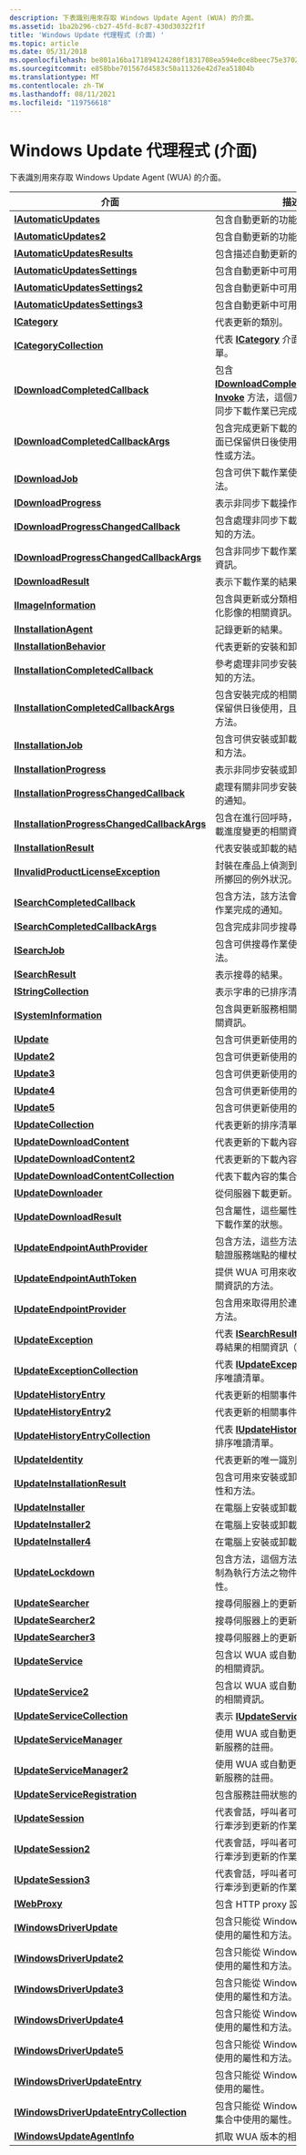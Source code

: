 ```yaml
---
description: 下表識別用來存取 Windows Update Agent (WUA) 的介面。
ms.assetid: 1ba2b296-cb27-45fd-8c87-430d30322f1f
title: 'Windows Update 代理程式 (介面) '
ms.topic: article
ms.date: 05/31/2018
ms.openlocfilehash: be801a16ba171894124280f1831708ea594e0ce8beec75e3702ddb1e52344446
ms.sourcegitcommit: e858bbe701567d4583c50a11326e42d7ea51804b
ms.translationtype: MT
ms.contentlocale: zh-TW
ms.lasthandoff: 08/11/2021
ms.locfileid: "119756618"
---
```

# <a name="interfaces-windows-update-agent"></a>Windows Update 代理程式 (介面) 

下表識別用來存取 Windows Update Agent (WUA) 的介面。



| 介面                                                                                    | 描述                                                                                                                                                                                           |
|----------------------------------------------------------------------------------------------|-------------------------------------------------------------------------------------------------------------------------------------------------------------------------------------------------------|
| [**IAutomaticUpdates**](/windows/desktop/api/Wuapi/nn-wuapi-iautomaticupdates)                                               | 包含自動更新的功能。                                                                                                                                                      |
| [**IAutomaticUpdates2**](/windows/desktop/api/Wuapi/nn-wuapi-iautomaticupdates2)                                             | 包含自動更新的功能。                                                                                                                                                      |
| [**IAutomaticUpdatesResults**](/windows/desktop/api/Wuapi/nn-wuapi-iautomaticupdatesresults)                                 | 包含描述自動更新的唯讀屬性。                                                                                                                                    |
| [**IAutomaticUpdatesSettings**](/windows/desktop/api/Wuapi/nn-wuapi-iautomaticupdatessettings)                               | 包含自動更新中可用的設定。                                                                                                                                        |
| [**IAutomaticUpdatesSettings2**](/windows/desktop/api/Wuapi/nn-wuapi-iautomaticupdatessettings2)                             | 包含自動更新中可用的設定。                                                                                                                                        |
| [**IAutomaticUpdatesSettings3**](/windows/desktop/api/Wuapi/nn-wuapi-iautomaticupdatessettings3)                             | 包含自動更新中可用的設定。                                                                                                                                        |
| [**ICategory**](/windows/desktop/api/Wuapi/nn-wuapi-icategory)                                                               | 代表更新的類別。                                                                                                                                                                |
| [**ICategoryCollection**](/windows/desktop/api/Wuapi/nn-wuapi-icategorycollection)                                           | 代表 [**ICategory**](/windows/desktop/api/Wuapi/nn-wuapi-icategory) 介面的已排序唯讀清單。                                                                                                                    |
| [**IDownloadCompletedCallback**](/windows/desktop/api/Wuapi/nn-wuapi-idownloadcompletedcallback)                             | 包含 [**IDownloadCompletedCallback：： Invoke**](/windows/desktop/api/Wuapi/nf-wuapi-idownloadcompletedcallback-invoke) 方法，這個方法會處理指出非同步下載作業已完成的通知。 |
| [**IDownloadCompletedCallbackArgs**](/windows/win32/api/wuapi/nn-wuapi-isearchcompletedcallbackargs)                       | 包含完成更新下載的相關資訊。 此介面已保留供日後使用，且沒有任何屬性或方法。                                                          |
| [**IDownloadJob**](/windows/desktop/api/Wuapi/nn-wuapi-idownloadjob)                                                         | 包含可供下載作業使用的屬性和方法。                                                                                                                       |
| [**IDownloadProgress**](/windows/desktop/api/Wuapi/nn-wuapi-idownloadprogress)                                               | 表示非同步下載操作的進度。                                                                                                                                        |
| [**IDownloadProgressChangedCallback**](/windows/desktop/api/Wuapi/nn-wuapi-idownloadprogresschangedcallback)                 | 包含處理非同步下載作業進度相關通知的方法。                                                                                           |
| [**IDownloadProgressChangedCallbackArgs**](/windows/desktop/api/Wuapi/nn-wuapi-idownloadprogresschangedcallbackargs)         | 包含非同步下載作業進度變更的相關資訊。                                                                                                              |
| [**IDownloadResult**](/windows/desktop/api/Wuapi/nn-wuapi-idownloadresult)                                                   | 表示下載作業的結果。                                                                                                                                                        |
| [**IImageInformation**](/windows/desktop/api/Wuapi/nn-wuapi-iimageinformation)                                               | 包含與更新或分類相關聯之當地語系化影像的相關資訊。                                                                                                         |
| [**IInstallationAgent**](/windows/desktop/api/Wuapi/nn-wuapi-iinstallationagent)                                             | 記錄更新的結果。                                                                                                                                                                     |
| [**IInstallationBehavior**](/windows/desktop/api/Wuapi/nn-wuapi-iinstallationbehavior)                                       | 代表更新的安裝和卸載選項。                                                                                                                                  |
| [**IInstallationCompletedCallback**](/windows/desktop/api/Wuapi/nn-wuapi-iinstallationcompletedcallback)                     | 參考處理非同步安裝或卸載完成之通知的方法。                                                                           |
| [**IInstallationCompletedCallbackArgs**](/windows/win32/api/wuapi/nn-wuapi-iinstallationcompletedcallbackargs)             | 包含安裝完成的相關資訊。 此介面已保留供日後使用，且沒有任何屬性或方法。                                                             |
| [**IInstallationJob**](/windows/desktop/api/Wuapi/nn-wuapi-iinstallationjob)                                                 | 包含可供安裝或卸載作業使用的屬性和方法。                                                                                                    |
| [**IInstallationProgress**](/windows/desktop/api/Wuapi/nn-wuapi-iinstallationprogress)                                       | 表示非同步安裝或卸載的進度。                                                                                                                            |
| [**IInstallationProgressChangedCallback**](/windows/desktop/api/Wuapi/nn-wuapi-iinstallationprogresschangedcallback)         | 處理有關非同步安裝或卸載的進展中的通知。                                                                                               |
| [**IInstallationProgressChangedCallbackArgs**](/windows/desktop/api/Wuapi/nn-wuapi-iinstallationprogresschangedcallbackargs) | 包含在進行回呼時，非同步安裝或卸載進度變更的相關資訊。                                                                   |
| [**IInstallationResult**](/windows/desktop/api/Wuapi/nn-wuapi-iinstallationresult)                                           | 代表安裝或卸載的結果。                                                                                                                                           |
| [**IInvalidProductLicenseException**](/windows/desktop/api/Wuapi/nn-wuapi-iinvalidproductlicenseexception)                   | 封裝在產品上偵測到不正確授權時，所擲回的例外狀況。                                                                                                           |
| [**ISearchCompletedCallback**](/windows/desktop/api/Wuapi/nn-wuapi-isearchcompletedcallback)                                 | 包含方法，該方法會處理非同步搜尋作業完成的通知。                                                                                           |
| [**ISearchCompletedCallbackArgs**](/windows/win32/api/wuapi/nn-wuapi-isearchcompletedcallbackargs)                         | 包含完成非同步搜尋的相關資訊。                                                                                                                                  |
| [**ISearchJob**](/windows/desktop/api/Wuapi/nn-wuapi-isearchjob)                                                             | 包含可供搜尋作業使用的屬性和方法。                                                                                                                         |
| [**ISearchResult**](/windows/desktop/api/Wuapi/nn-wuapi-isearchresult)                                                       | 表示搜尋的結果。                                                                                                                                                                    |
| [**IStringCollection**](/windows/desktop/api/Wuapi/nn-wuapi-istringcollection)                                               | 表示字串的已排序清單。                                                                                                                                                                |
| [**ISystemInformation**](/windows/desktop/api/Wuapi/nn-wuapi-isysteminformation)                                             | 包含與更新服務相關之指定電腦的相關資訊。                                                                                                               |
| [**IUpdate**](/windows/desktop/api/Wuapi/nn-wuapi-iupdate)                                                                   | 包含可供更新使用的屬性和方法。                                                                                                                                  |
| [**IUpdate2**](/windows/desktop/api/Wuapi/nn-wuapi-iupdate2)                                                                 | 包含可供更新使用的屬性和方法。                                                                                                                                  |
| [**IUpdate3**](/windows/desktop/api/Wuapi/nn-wuapi-iupdate3)                                                                 | 包含可供更新使用的屬性和方法。                                                                                                                                  |
| [**IUpdate4**](/windows/desktop/api/Wuapi/nn-wuapi-iupdate4)                                                                 | 包含可供更新使用的屬性和方法。                                                                                                                                  |
| [**IUpdate5**](/windows/desktop/api/Wuapi/nn-wuapi-iupdate5)                                                                 | 包含可供更新使用的屬性和方法。                                                                                                                                  |
| [**IUpdateCollection**](/windows/desktop/api/Wuapi/nn-wuapi-iupdatecollection)                                               | 代表更新的排序清單。                                                                                                                                                                |
| [**IUpdateDownloadContent**](/windows/desktop/api/Wuapi/nn-wuapi-iupdatedownloadcontent)                                     | 代表更新的下載內容。                                                                                                                                                         |
| [**IUpdateDownloadContent2**](/windows/desktop/api/Wuapi/nn-wuapi-iupdatedownloadcontent2)                                   | 代表更新的下載內容。                                                                                                                                                         |
| [**IUpdateDownloadContentCollection**](/windows/desktop/api/Wuapi/nn-wuapi-iupdatedownloadcontent)                           | 代表下載內容的集合。                                                                                                                                                         |
| [**IUpdateDownloader**](/windows/desktop/api/Wuapi/nn-wuapi-iupdatedownloader)                                               | 從伺服器下載更新。                                                                                                                                                                      |
| [**IUpdateDownloadResult**](/windows/desktop/api/Wuapi/nn-wuapi-iupdatedownloadresult)                                       | 包含屬性，這些屬性工作表示更新之下載作業的狀態。                                                                                                               |
| [**IUpdateEndpointAuthProvider**](iupdateendpointauthprovider.md)                           | 包含方法，這些方法可用來協調用來驗證服務端點的權杖類型。                                                                                      |
| [**IUpdateEndpointAuthToken**](iupdateendpointauthtoken.md)                                 | 提供 WUA 可用來收集端點 token 相關資訊的方法。                                                                                                                        |
| [**IUpdateEndpointProvider**](iupdateendpointprovider.md)                                   | 包含用來取得用於連接服務之端點的方法。                                                                                                                     |
| [**IUpdateException**](/windows/desktop/api/Wuapi/nn-wuapi-iupdateexception)                                                 | 代表 [**ISearchResult**](/windows/desktop/api/Wuapi/nn-wuapi-isearchresult) 物件中傳回之搜尋結果的相關資訊（不完整）。                                                               |
| [**IUpdateExceptionCollection**](/windows/desktop/api/Wuapi/nn-wuapi-iupdateexceptioncollection)                             | 代表 [**IUpdateException**](/windows/desktop/api/Wuapi/nn-wuapi-iupdateexception) 介面的已排序唯讀清單。                                                                                                      |
| [**IUpdateHistoryEntry**](/windows/desktop/api/Wuapi/nn-wuapi-iupdatehistoryentry)                                           | 代表更新的相關事件。                                                                                                                                                                  |
| [**IUpdateHistoryEntry2**](/windows/desktop/api/Wuapi/nn-wuapi-iupdatehistoryentry2)                                         | 代表更新的相關事件。                                                                                                                                                                  |
| [**IUpdateHistoryEntryCollection**](/windows/desktop/api/Wuapi/nn-wuapi-iupdatehistoryentrycollection)                       | 代表 [**IUpdateHistoryEntry**](/windows/desktop/api/Wuapi/nn-wuapi-iupdatehistoryentry) 介面的已排序唯讀清單。                                                                                                |
| [**IUpdateIdentity**](/windows/desktop/api/Wuapi/nn-wuapi-iupdateidentity)                                                   | 代表更新的唯一識別碼。                                                                                                                                                        |
| [**IUpdateInstallationResult**](/windows/desktop/api/Wuapi/nn-wuapi-iupdateinstallationresult)                               | 包含可用來安裝或卸載更新狀態的屬性和方法。                                                                               |
| [**IUpdateInstaller**](/windows/desktop/api/Wuapi/nn-wuapi-iupdateinstaller)                                                 | 在電腦上安裝或卸載更新。                                                                                                                                               |
| [**IUpdateInstaller2**](/windows/desktop/api/Wuapi/nn-wuapi-iupdateinstaller2)                                               | 在電腦上安裝或卸載更新。                                                                                                                                               |
| [**IUpdateInstaller4**](https://msdn.microsoft.com/library/Mt829695(v=VS.85).aspx)                                               | 在電腦上安裝或卸載更新。                                                                                                                                               |
| [**IUpdateLockdown**](/windows/desktop/api/Wuapi/nn-wuapi-iupdatelockdown)                                                   | 包含方法，這個方法會將存取許可權制為執行方法之物件的某些方法和屬性。                                                                                      |
| [**IUpdateSearcher**](/windows/desktop/api/Wuapi/nn-wuapi-iupdatesearcher)                                                   | 搜尋伺服器上的更新。                                                                                                                                                                     |
| [**IUpdateSearcher2**](/windows/desktop/api/Wuapi/nn-wuapi-iupdatesearcher2)                                                 | 搜尋伺服器上的更新。                                                                                                                                                                     |
| [**IUpdateSearcher3**](/windows/desktop/api/Wuapi/nn-wuapi-iupdatesearcher3)                                                 | 搜尋伺服器上的更新。                                                                                                                                                                     |
| [**IUpdateService**](/windows/desktop/api/Wuapi/nn-wuapi-iupdateservice)                                                     | 包含以 WUA 或自動更新註冊之服務的相關資訊。                                                                                                                |
| [**IUpdateService2**](/windows/desktop/api/Wuapi/nn-wuapi-iupdateservice2)                                                   | 包含以 WUA 或自動更新註冊之服務的相關資訊。                                                                                                                |
| [**IUpdateServiceCollection**](/windows/desktop/api/Wuapi/nn-wuapi-iupdateservicecollection)                                 | 表示 [**IUpdateService**](/windows/desktop/api/Wuapi/nn-wuapi-iupdateservice) 介面的清單。                                                                                                                             |
| [**IUpdateServiceManager**](/windows/desktop/api/Wuapi/nn-wuapi-iupdateservicemanager)                                       | 使用 WUA 或自動更新新增或移除更新服務的註冊。                                                                                                                 |
| [**IUpdateServiceManager2**](/windows/desktop/api/Wuapi/nn-wuapi-iupdateservicemanager2)                                     | 使用 WUA 或自動更新新增或移除更新服務的註冊。                                                                                                                 |
| [**IUpdateServiceRegistration**](/windows/desktop/api/Wuapi/nn-wuapi-iupdateserviceregistration)                             | 包含服務註冊狀態的相關資訊。                                                                                                                                              |
| [**IUpdateSession**](/windows/desktop/api/Wuapi/nn-wuapi-iupdatesession)                                                     | 代表會話，呼叫者可以在此會話中執行牽涉到更新的作業。                                                                                                                 |
| [**IUpdateSession2**](/windows/desktop/api/Wuapi/nn-wuapi-iupdatesession2)                                                   | 代表會話，呼叫者可以在此會話中執行牽涉到更新的作業。                                                                                                                 |
| [**IUpdateSession3**](/windows/desktop/api/Wuapi/nn-wuapi-iupdatesession3)                                                   | 代表會話，呼叫者可以在此會話中執行牽涉到更新的作業。                                                                                                                 |
| [**IWebProxy**](/windows/desktop/api/Wuapi/nn-wuapi-iwebproxy)                                                               | 包含 HTTP proxy 設定。                                                                                                                                                                         |
| [**IWindowsDriverUpdate**](/windows/desktop/api/Wuapi/nn-wuapi-iwindowsdriverupdate)                                         | 包含只能從 Windows 驅動程式更新使用的屬性和方法。                                                                                                             |
| [**IWindowsDriverUpdate2**](/windows/desktop/api/Wuapi/nn-wuapi-iwindowsdriverupdate2)                                       | 包含只能從 Windows 驅動程式更新使用的屬性和方法。                                                                                                             |
| [**IWindowsDriverUpdate3**](/windows/desktop/api/Wuapi/nn-wuapi-iwindowsdriverupdate3)                                       | 包含只能從 Windows 驅動程式更新使用的屬性和方法。                                                                                                             |
| [**IWindowsDriverUpdate4**](/windows/desktop/api/Wuapi/nn-wuapi-iwindowsdriverupdate4)                                       | 包含只能從 Windows 驅動程式更新使用的屬性和方法。                                                                                                             |
| [**IWindowsDriverUpdate5**](/windows/desktop/api/Wuapi/nn-wuapi-iwindowsdriverupdate5)                                       | 包含只能從 Windows 驅動程式更新使用的屬性和方法。                                                                                                             |
| [**IWindowsDriverUpdateEntry**](/windows/desktop/api/Wuapi/nn-wuapi-iwindowsdriverupdateentry)                               | 包含只能從 Windows 驅動程式更新使用的屬性。                                                                                                                         |
| [**IWindowsDriverUpdateEntryCollection**](/windows/desktop/api/Wuapi/nn-wuapi-iwindowsdriverupdateentrycollection)           | 包含只能從 Windows 驅動程式更新集合中使用的屬性。                                                                                                          |
| [**IWindowsUpdateAgentInfo**](/windows/desktop/api/Wuapi/nn-wuapi-iwindowsupdateagentinfo)                                   | 抓取 WUA 版本的相關資訊。                                                                                                                                                       |



 

 

 
